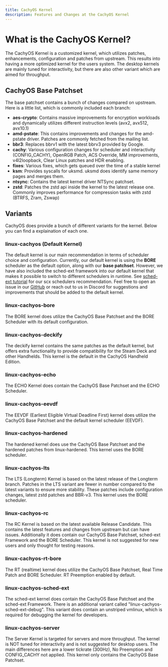 ```yaml
---
title: CachyOS Kernel
description: Features and Changes at the CachyOS Kernel
---
```


# What is the CachyOS Kernel?

The CachyOS Kernel is a customized kernel, which utilizes patches, enhancements, configuration and patches from upstream.
This results into having a more optimized kernel for the users system. The desktop kernels are mainly tuned for interactivity, but there are also other variant which are aimed for throughput.


## CachyOS Base Patchset

The base patchset contains a bunch of changes compared on upstream. Here is a little list, which is commonly included each branch:

- **aes-crypto**: Contains massive improvements for encryption workloads and dynamically utilizes different instruction levels (avx2, avx512, avx10.1)
- **amd-pstate**: This contains improvements and changes for the amd-pstate driver. Patches are commonly fetched from the mailing list.
- **bbr3**: Replaces bbrv1 with the latest bbrv3 provided by Google.
- **cachy**: Various configuration changes for scheduler and interactivity (CONFIG_CACHY), OpenRGB Patch, ACS Override, MM improvements, v4l2loopback, Clear Linux patches and HDR enabling.
- **fixes**: Various fixes, which gets queued over the time of a stable kernel
- **ksm**: Provides syscalls for uksmd. uksmd does identify same memory pages and merges them.
- **ntsync**: Contains the latest kernel driver NTSync patchset.
- **zstd**: Patches the zstd api inside the kernel to the latest release one. Commonly improves performance for compression tasks with zstd (BTRFS, Zram, Zswap)

## Variants

CachyOS does provide a bunch of different variants for the kernel. Below you can find a explaination of each one.


### linux-cachyos (Default Kernel)

The default kernel is our main recommendation in terms of scheduler choice and configuration. Currently, our default kernel
is using the **BORE** scheduler as the default option, along with our **base patchset**. However, we have also included the sched-ext
framework into our default kernel that makes it possible to switch to different schedulers in runtime. See [sched-ext tutorial](/kernel/sched-ext)
for our scx schedulers recommendation. Feel free to open an issue in our [GitHub](https://github.com/CachyOS/linux-cachyos) or reach out
to us in Discord for suggestions and improvements that should be added to the default kernel.

### linux-cachyos-bore

The BORE kernel does utilize the CachyOS Base Patchset and the BORE Scheduler with its default configuration.

### linux-cachyos-deckify

The deckify kernel contains the same patches as the default kernel, but offers extra functionality to provide compatibility for the Steam
Deck and other Handhelds. This kernel is the default in the CachyOS Handheld Edition.


### linux-cachyos-echo

The ECHO Kernel does contain the CachyOS Base Patchset and the ECHO Scheduler.

### linux-cachyos-eevdf

The EEVDF (Earliest Eligible Virtual Deadline First) kernel does utilize the CachyOS Base Patchset and the default kernel scheduler (EEVDF).

### linux-cachyos-hardened

The hardened kernel does use the CachyOS Base Patchset and the hardened patches from linux-hardened. This kernel uses the BORE scheduler.

### linux-cachyos-lts

The LTS (Longterm) Kernel is based on the latest release of the Longterm branch. Patches in the LTS variant are fewer in number
compared to the latest variants to ensure more stability. These patches include configuration changes, latest zstd patches and BBR-v3.
This kernel uses the BORE scheduler.

### linux-cachyos-rc

The RC Kernel is based on the latest available Release Candidate. This contains the latest features and changes from upstream but can have issues.
Additionally it does contain our CachyOS Base Patchset, sched-ext Framework and the BORE Scheduler.
This kernel is not suggested for new users and only thought for testing reasons.

### linux-cachyos-rt-bore

The RT (realtime) kernel does utilize the CachyOS Base Patchset, Real Time Patch and BORE Scheduler. RT Preemption enabled by default.

### linux-cachyos-sched-ext

The sched-ext kernel does contain the CachyOS Base Patchset and the sched-ext Framework. There is an additional variant called "linux-cachyos-sched-ext-debug". This variant does contain an unstriped vmlinux, which is required for debugging the kernel for developers.

### linux-cachyos-server

The Server Kernel is targeted for servers and more throughput. The kernel is NOT tuned for interactivity and is not suggested for desktop users.
The main differences here are a lower tickrate (300Hz), No Preemption and CONFIG_CACHY not applied. This kernel only contains the CachyOS Base Patchset.
